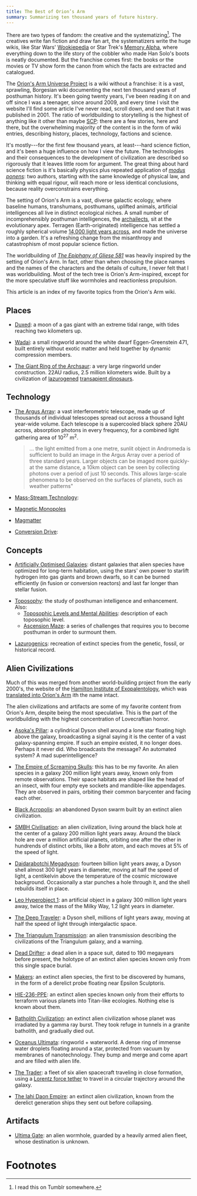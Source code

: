 ```yaml
---
title: The Best of Orion’s Arm
summary: Summarizing ten thousand years of future history.
---
```


There are two types of fandom: the creative and the systematizing[^tumblr]. The creatives write fan fiction and draw fan art, the systematizers write the huge wikis, like Star Wars' [Wookiepedia][wookie] or Star Trek's [Memory Alpha][mem], where everything down to the life story of the cobbler who made Han Solo's boots is neatly documented. But the franchise comes first: the books or the movies or TV show form the canon from which the facts are extracted and catalogued.

[wookie]: https://starwars.fandom.com/wiki/Main_Page
[mem]: https://memory-alpha.fandom.com/wiki/Portal:Main

The [Orion's Arm Universe Project][oa] is a wiki without a franchise: it is a vast, sprawling, Borgesian wiki documenting the next ten thousand years of posthuman history. It's been going twenty years, I've been reading it on and off since I was a teenager, since around 2009, and every time I visit the website I'll find some article I've never read, scroll down, and see that it was published in 2001. The ratio of worldbuilding to storytelling is the highest of anything like it other than maybe [SCP][scp]: there are a few stories, here and there, but the overwhelming majority of the content is in the form of wiki entries, describing history, places, technology, factions and science.

[oa]: https://www.orionsarm.com/
[scp]: https://scp-wiki.wikidot.com/

It's mostly---for the first few thousand years, at least---hard science fiction, and it's been a huge influence on how I view the future. The technologies and their consequences to the development of civilization are described so rigorously that it leaves little room for argument. The great thing about hard science fiction is it's basically physics plus repeated application of [_modus ponens_][mp]: two authors, starting with the same knowledge of physical law, and thinking with equal rigour, will reach more or less identical conclusions, because reality overconstrains everything.

[mp]: https://en.wikipedia.org/wiki/Modus_ponens

The setting of Orion's Arm is a vast, diverse galactic ecology, where baseline humans, transhumans, posthumans, uplifted animals, artificial intelligences all live in distinct ecological niches. A small number of incomprehensibly posthuman intelligences, the [archailects][archai], sit at the evolutionary apex. Terragen (Earth-originated) intelligence has settled a roughly spherical volume [14,000 light years across][sphere], and made the universe into a garden. It's a refreshing change from the misanthropy and catastrophism of most popular science fiction.

[archai]: https://orionsarm.com/eg-topic/492d76d2f173e_Orion%27s_Arm_-_Archailects
[sphere]: https://www.orionsarm.com/eg-article/4caf0ce9584d0

The worldbuilding of [_The Epiphany of Gliese 581_][eog581] was heavily inspired by the setting of Orion's Arm. In fact, other than when choosing the place names and the names of the characters and the details of culture, I never felt that I was worldbuilding. Most of the tech tree is Orion's Arm-inspired, except for the more speculative stuff like wormholes and reactionless propulsion.

[eog581]: https://borretti.me/fiction/eog581

This article is an index of my favorite topics from the Orion's Arm wiki.

## Places

- [Duxed][duxed]: a moon of a gas giant with an extreme tidal range, with tides reaching two kilometers up.

[duxed]: https://www.orionsarm.com/eg-article/5f01de4e81446

- [Wadai][wadai]: a small ringworld around the white dwarf Eggen-Greenstein 471, built entirely without exotic matter and held together by dynamic compression members.

[wadai]: https://orionsarm.com/eg-article/4910e5c60edcc

- [The Giant Ring of the Archsaur][greatring]: a very large ringworld under construction. 22AU radius, 2.5 million kilometers wide. Built by a civilization of [lazurogened][lazarus] [transapient dinosaurs][dinos].

[greatring]: https://www.orionsarm.com/eg-article/5f25d0ba9c60c
[lazarus]: https://www.orionsarm.com/eg-article/4823993f36e02
[dinos]: https://www.orionsarm.com/eg-topic/48f802af4ffcd

## Technology

- [The Argus Array][argus]: a vast interferometric telescope, made up of thousands of individual telescopes spread out across a thousand light year-wide volume. Each telescope is a supercooled black sphere 20AU across, absorption photons in every frequency, for a combined light gathering area of 10<sup>27</sup> m<sup>2</sup>.

  >... the light emitted from a one metre, sunlit object in Andromeda is sufficient to build an image in the Argus Array over a period of three standard years. Larger objects can be imaged more quickly- at the same distance, a 10km object can be seen by collecting photons over a period of just 10 seconds. This allows large-scale phenomena to be observed on the surfaces of planets, such as weather patterns"

[argus]: https://www.orionsarm.com/eg-article/45f97a51dbf24

- [Mass-Stream Technology][momentum]:

[momentum]: https://www.orionsarm.com/eg-article/47e1bb1fc898c

- [Magnetic Monopoles][mono]

[mono]: https://www.orionsarm.com/eg-article/48572566653b6

- [Magmatter][magmatter]

[magmatter]: https://www.orionsarm.com/eg-article/48630634d2591

- [Conversion Drive][conversion]:

[conversion]: https://www.orionsarm.com/eg-article/46411e9d02b29

## Concepts

- [Artificially Optimised Galaxies][artgal]: distant galaxies that alien species have optimized for long-term habitation, using the stars' own power to starlift hydrogen into gas giants and brown dwarfs, so it can be burned efficiently (in fusion or conversion reactors) and last far longer than stellar fusion.

[artgal]: https://www.orionsarm.com/eg-article/552d31f1832b6

- [Toposophy][topos]: the study of posthuman intelligence and enhancement. Also:
  - [Toposophic Levels and Mental Abilities][topolevel]: description of each toposophic level.
  - [Ascension Maze][maze]: a series of challenges that requires you to become posthuman in order to surmount them.

[topos]: https://www.orionsarm.com/eg-topic/45b3daabb2329
[topolevel]: https://www.orionsarm.com/eg-article/4b9f2a844034a
[maze]: https://www.orionsarm.com/eg-article/47fae3883cbbe

- [Lazurogenics][lazarus]: recreation of extinct species from the genetic, fossil, or historical record.

## Alien Civilizations

Much of this was merged from another world-building project from the early 2000's, the website of the [Hamilton Institute of Exopalentology][hamilton], which was [translated into Orion's Arm][hamiltonoa] ith the name intact.

[hamilton]: https://web.archive.org/web/20090730051406/http://geocities.com/Athens/Agora/8088/Exopaleontology.html
[hamiltonoa]: https://www.orionsarm.com/eg-article/49afd86e67383

The alien civilizations and artifacts are some of my favorite content from Orion's Arm, despite being the most speculative. This is the part of the worldbuilding with the highest concentration of Lovecraftian horror.

- [Asoka's Pillar][asoka]: a cylindrical Dyson shell around a lone star floating high above the galaxy, broadcasting a signal saying it is the center of a vast galaxy-spanning empire. If such an empire existed, it no longer does. Perhaps it never did. Who broadcasts the message? An automated system? A mad superintelligence?

[asoka]: https://www.orionsarm.com/eg-article/45f9afa70edf7

- [The Empire of Screaming Skulls][skulls]: this has to be my favorite. An alien species in a galaxy 200 million light years away, known only from remote observations. Their space habitats are shaped like the head of an insect, with four empty eye sockets and mandible-like appendages. They are observed in pairs, orbiting their common barycenter and facing each other.

[skulls]: https://www.orionsarm.com/eg-article/5b6c19138bd87

- [Black Acropolis][ba]: an abandoned Dyson swarm built by an extinct alien civilization.

[ba]: https://www.orionsarm.com/eg-article/48000db9a9c2f

- [SMBH Civilisation][smbh]: an alien civilization, living around the black hole at the center of a galaxy 200 million light years away. Around the black hole are over a million artificial planets, orbiting one after the other in hundrends of distinct orbits, like a Bohr atom, and each moves at 5% of the speed of light.

[smbh]: https://www.orionsarm.com/eg-article/5bab765b00ec3

- [Daidarabotchi Megadyson][mega]: fourteen billion light years away, a Dyson shell almost 300 light years in diameter, moving at half the speed of light, a centikelvin above the temperature of the cosmic microwave background. Occasionally a star punches a hole through it, and the shell rebuilds itself in place.

[mega]: https://www.orionsarm.com/eg-article/60c7ae5e7df97

- [Leo Hyperobject 1][leo]: an artificial object in a galaxy 300 million light years away, twice the mass of the Milky Way, 1.2 light years in diameter.

[leo]: https://www.orionsarm.com/eg-article/5a16e43cac9ad

- [The Deep Traveler][deep]: a Dyson shell, millions of light years away, moving at half the speed of light through intergalactic space.

[deep]: https://www.orionsarm.com/eg-article/464790150c74d

- [The Triangulum Transmission][triang]: an alien transmission describing the civilizations of the Triangulum galaxy, and a warning.

[triang]: https://www.orionsarm.com/eg-article/4802acd634205

- [Dead Drifter][dead]: a dead alien in a space suit, dated to 190 megayears before present, the holotype of an extinct alien species known only from this single space burial.

[dead]: https://www.orionsarm.com/eg-article/56d431838762d

- [Makers][makers]: an extinct alien species, the first to be discovered by humans, in the form of a derelict probe floating near Epsilon Sculptoris.

[makers]: https://www.orionsarm.com/eg-article/4b6d2e7446c5a

- [HIE-236-PPE][khitai]: an extinct alien species known only from their efforts to terraform various planets into Titan-like ecologies. Nothing else is known about them.

[khitai]: https://www.orionsarm.com/eg-article/4a646e52ca80b

- [Batholith Civilization][bath]: an extinct alien civilization whose planet was irradiated by a gamma ray burst. They took refuge in tunnels in a granite batholith, and gradually died out.

[bath]: https://www.orionsarm.com/eg-article/4f43b87a30aae

- [Oceanus Ultimata][ocean]: ringworld + waterworld. A dense ring of immense water droplets floating around a star, protected from vacuum by membranes of nanotechnology. They bump and merge and come apart and are filled with alien life.

[ocean]: https://www.orionsarm.com/eg-article/490b3010a681a

- [The Trader][trader]: a fleet of six alien spacecraft traveling in close formation, using a [Lorentz force tether][tether] to travel in a circular trajectory around the galaxy.

[trader]: https://www.orionsarm.com/eg-article/6081c62077b9a
[tether]: https://en.wikipedia.org/wiki/Electrodynamic_tether

- [The Iahi Daon Empire][iahi]: an extinct alien civilization, known from the derelict generation ships they sent out before collapsing.

[iahi]: https://www.orionsarm.com/eg-article/48fa48fb5a4ae

## Artifacts

- [Ultima Gate][gate]: an alien wormhole, guarded by a heavily armed alien fleet, whose destination is unknown.

[gate]: https://www.orionsarm.com/eg-article/5512b02a06dd9

# Footnotes

[^tumblr]:
    I read this on Tumblr somewhere.